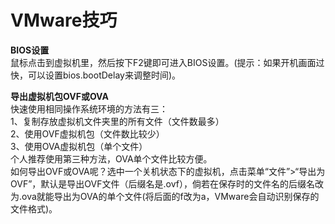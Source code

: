 # VMware技巧  
  
**BIOS设置**	
鼠标点击到虚拟机里，然后按下F2键即可进入BIOS设置。(提示：如果开机画面过快，可以设置bios.bootDelay来调整时间)。  
  
**导出虚拟机包OVF或OVA**	 
快速使用相同操作系统环境的方法有三：  
1、复制存放虚拟机文件夹里的所有文件（文件数最多）  
2、使用OVF虚拟机包（文件数比较少）  
3、使用OVA虚拟机包（单个文件）  
个人推荐使用第三种方法，OVA单个文件比较方便。  
如何导出OVF或OVA呢？选中一个关机状态下的虚拟机，点击菜单“文件”>“导出为OVF”，默认是导出OVF文件（后缀名是.ovf），倘若在保存时的文件名的后缀名改为.ova就能导出为OVA的单个文件(将后面的f改为a，VMware会自动识别保存的文件格式)。  
